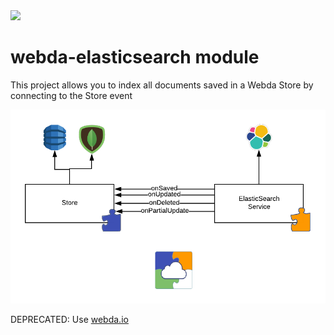 <img src="https://webda.io/images/webda.svg" width="128px" />

# webda-elasticsearch module

This project allows you to index all documents saved in a Webda Store by connecting to the Store event

<img src="https://raw.githubusercontent.com/loopingz/webda-elasticsearch/master/docs/webda-elasticsearch.png" width="600px" />

DEPRECATED: Use [webda.io](github.com/loopingz/webda.io/)
